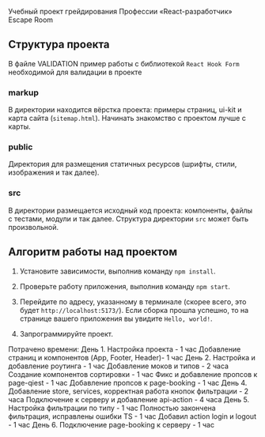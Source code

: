 Учебный проект грейдирования Профессии «React-разработчик» Escape Room

## Структура проекта

В файле VALIDATION пример работы с библиотекой `React Hook Form` необходимой для валидации в проекте

### markup

В директории находится вёрстка проекта: примеры страниц, ui-kit и карта сайта (`sitemap.html`). Начинать знакомство с проектом лучше с карты.

### public

Директория для размещения статичных ресурсов (шрифты, стили, изображения и так далее).

### src

В директории размещается исходный код проекта: компоненты, файлы с тестами, модули и так далее. Структура директории `src` может быть произвольной.

## Алгоритм работы над проектом

1. Установите зависимости, выполнив команду `npm install`.

2. Проверьте работу приложения, выполнив команду `npm start`.

3. Перейдите по адресу, указанному в терминале (скорее всего, это будет `http://localhost:5173/`). Если сборка прошла успешно, то на странице вашего приложения вы увидите `Hello, world!`.

4. Запрограммируйте проект.

Потрачено времени:
День 1.
Настройка проекта - 1 час
Добавление страниц и компонентов (App, Footer, Header)- 1 час
День 2.
Настройка и добавление роутинга - 1 час
Добавление моков и типов - 2 часа
Создание компонентов сортировки -  1 час
Фикс и добавление пропсов к page-qiest - 1 час 
Добавление пропсов к page-booking - 1 час
День 4.
Добавление store, services, корректная работа кнопок фильтрации - 2 часа
Подключение к серверу и добавление api-action - 4 часа
День 5.
Настройка фильтрации по типу - 1 час
Полностью закончена фильтрация, исправлены ошибки TS - 1 час
Добавил action login и logout - 1 час
День 6. 
Подключение page-booking к серверу - 1 час